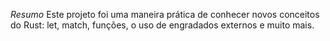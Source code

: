 *Resumo*
	Este projeto foi uma maneira prática de conhecer novos conceitos do Rust: let, match, funções, o uso de engradados externos e muito mais.